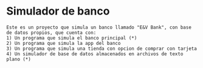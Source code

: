 # Simulador de banco
	Este es un proyecto que simula un banco llamado "E&V Bank", con base de datos propios, que cuenta con:
	1) Un programa que simula el banco principal (*)
	2) Un programa que simula la app del banco
	3) Un programa que simula una tienda con opcion de comprar con tarjeta
	4) Un simulador de base de datos almacenados en archivos de texto plano (*)